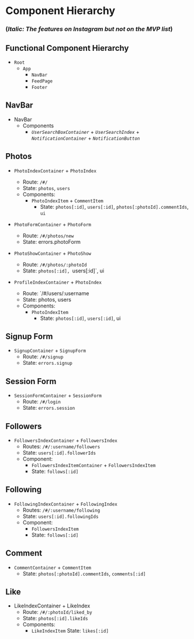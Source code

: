 # Component Hierarchy

### (_Italic: The features on Instagram but not on the MVP list_)


## Functional Component Hierarchy
* `Root`
  * `App`
    * `NavBar`
    * `FeedPage`
    * `Footer`

## NavBar
* NavBar 
  * Components
    * _`UserSearchBoxContainer`_ + _`UserSearchIndex`_ + _`NotificationContainer`_ + _`NotificationButton`_

## Photos
* `PhotoIndexContainer` + `PhotoIndex`
  * Route: `/#/`
  * State: `photos`, `users`
  * Components:
    * `PhotoIndexItem` + `CommentItem`
      * State: `photos[:id]`, `users[:id]`, `photos[:photoId].commentIds`,  `ui`

* `PhotoFormContainer` + `PhotoForm`
  * Route: `/#/photos/new`
  * State: errors.photoForm

* `PhotoShowContainer` + `PhotoShow`
  * Route: `/#/photos/:photoId`
  * State: `photos[:id], `users[:id]`, ui

* `ProfileIndexContainer` + `PhotoIndex`
  * Route: `/#/users/:username
  * State: photos, users
  * Components:
    * `PhotoIndexItem`
      * State: `photos[:id]`, `users[:id]`, ui

## Signup Form
+ `SignupContainer` + `SignupForm`
  + Route: `/#/signup`
  + State: `errors.signup`

## Session Form
* `SessionFormContainer` + `SessionForm`
  * Route: `/#/login`
  * State: `errors.session`

## Followers
* `FollowersIndexContainer` + `FollowersIndex`
  * Routes: `/#/:username/followers`
  * State: `users[:id].followerIds`
  * Component:
    * `FollowersIndexItemContainer` + `FollowersIndexItem`
    * State: `follows[:id]`

## Following
* `FollowingIndexContainer` + `FollowingIndex`
  * Routes: `/#/:username/following`
  * State: `users[:id].followingIds`
  * Component:
    * `FollowersIndexItem`
    * State: `follows[:id]`

## Comment
* `CommentContainer` + `CommentItem`
  * State: `photos[:photoId].commentIds`, `comments[:id]`

## Like
* LikeIndexContainer + LikeIndex
  * Route: `/#/:photoId/liked_by`
  * State: `photos[:id].likeIds`
  * Components:
    * `LikeIndexItem`
      State: `likes[:id]`
